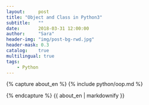 ```yaml
---
layout:     post
title: "Object and Class in Python3"
subtitle:   ""
date:       2018-03-31 12:00:00
author:     "Sara"
header-img: "img/post-bg-rwd.jpg"
header-mask: 0.3
catalog:    true
multilingual: true
tags:
    - Python
---
```


<div class="zh post-container">
{% capture about_en %}
{% include python/oop.md %}

{% endcapture %}
{{ about_en | markdownify }}
</div>

<div class="en post-container">

</div>
